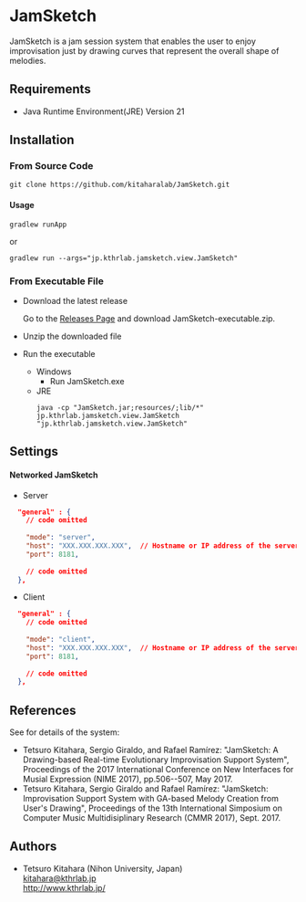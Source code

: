 # JamSketch

JamSketch is a jam session system that enables the user to enjoy improvisation just by drawing curves that represent the overall shape of melodies.

## Requirements

* Java Runtime Environment(JRE) Version 21

## Installation

### From Source Code

```
git clone https://github.com/kitaharalab/JamSketch.git
```

#### Usage

```
gradlew runApp
```
or
```
gradlew run --args="jp.kthrlab.jamsketch.view.JamSketch" 
```

### From Executable File


* Download the latest release

    Go to the [Releases Page](https://github.com/kitaharalab/JamSketch/releases) and download JamSketch-executable.zip.

* Unzip the downloaded file

* Run the executable
  * Windows
    * Run JamSketch.exe
  * JRE
    ```
    java -cp "JamSketch.jar;resources/;lib/*" jp.kthrlab.jamsketch.view.JamSketch "jp.kthrlab.jamsketch.view.JamSketch"
    ```

## Settings

####  Networked JamSketch

* Server
```json:config.json
  "general" : {
    // code omitted
    
    "mode": "server",
    "host": "XXX.XXX.XXX.XXX",  // Hostname or IP address of the server
    "port": 8181,
    
    // code omitted
  },
```

* Client
```json:config.json
  "general" : {
    // code omitted
    
    "mode": "client",
    "host": "XXX.XXX.XXX.XXX",  // Hostname or IP address of the server
    "port": 8181,
    
    // code omitted
  },
```

## References

See for details of the system:
* Tetsuro Kitahara, Sergio Giraldo, and Rafael Ramírez: "JamSketch: A Drawing-based Real-time Evolutionary Improvisation Support System", Proceedings of the 2017 International Conference on New Interfaces for Musial Expression (NIME 2017), pp.506--507, May 2017.
* Tetsuro Kitahara, Sergio Giraldo and Rafael Ramírez: "JamSketch: Improvisation Support System with GA-based Melody Creation from User's Drawing", Proceedings of the 13th International Simposium on Computer Music Multidisiplinary Research (CMMR 2017), Sept. 2017. 

## Authors

* Tetsuro Kitahara (Nihon University, Japan)  
kitahara@kthrlab.jp  
http://www.kthrlab.jp/  
